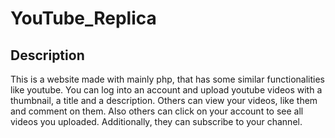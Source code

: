 # YouTube_Replica

## Description
This is a website made with mainly php, that has some similar functionalities like youtube. You can log into an account and upload youtube videos with a thumbnail, a title and a description. Others can view your videos, like them and comment on them. Also others can click on your account to see all videos you uploaded. Additionally, they can subscribe to your channel.
